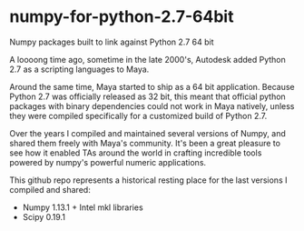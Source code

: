 # numpy-for-python-2.7-64bit
Numpy packages built to link against Python 2.7 64 bit

A loooong time ago, sometime in the late 2000's, Autodesk added Python 2.7 as a scripting languages to Maya. 

Around the same time, Maya started to ship as a 64 bit application. Because Python 2.7 was officially released as 32 bit, this meant that official python packages with binary dependencies could not work in Maya natively, unless they were compiled specifically for a customized build of Python 2.7.

Over the years I compiled and maintained several versions of Numpy, and shared them freely with Maya's community. It's been a great pleasure to see how it enabled TAs around the world in crafting incredible tools powered by numpy's powerful numeric applications.

This github repo represents a historical resting place for the last versions I compiled and shared:

- Numpy 1.13.1 + Intel mkl libraries
- Scipy 0.19.1
